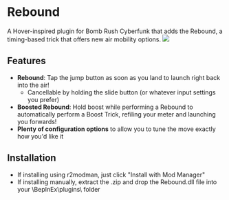 # Rebound
A Hover-inspired plugin for Bomb Rush Cyberfunk that adds the Rebound, a timing-based trick that offers new air mobility options. 
&NewLine;
![](https://github.com/scoopds/BRC-Rebound/blob/main/ref/showcase.gif?raw=true)
## Features
* **Rebound**: Tap the jump button as soon as you land to launch right back into the air!
    * Cancellable by holding the slide button (or whatever input settings you prefer)
* **Boosted Rebound**: Hold boost while performing a Rebound to automatically perform a Boost Trick, refiling your meter and launching you forwards!
* **Plenty of configuration options** to allow you to tune the move exactly how you'd like it
## Installation
* If installing using r2modman, just click "Install with Mod Manager"
* If installing manually, extract the .zip and drop the Rebound.dll file into your \BepInEx\plugins\ folder 